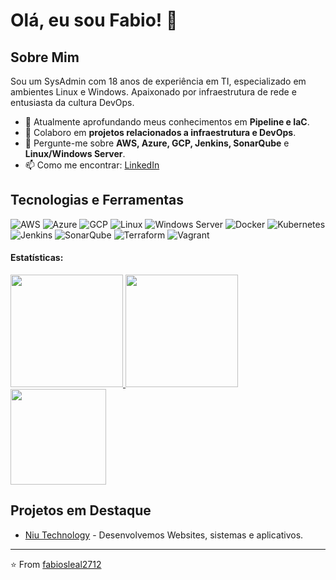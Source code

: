# Olá, eu sou Fabio! 👋

## Sobre Mim
Sou um SysAdmin com 18 anos de experiência em TI, especializado em ambientes Linux e Windows. Apaixonado por infraestrutura de rede e entusiasta da cultura DevOps.

- 🌱 Atualmente aprofundando meus conhecimentos em **Pipeline e IaC**.
- 👯 Colaboro em **projetos relacionados a infraestrutura e DevOps**.
- 💬 Pergunte-me sobre **AWS, Azure, GCP, Jenkins, SonarQube** e **Linux/Windows Server**.
- 📫 Como me encontrar: [LinkedIn](https://www.linkedin.com/in/fabiosleal2712/)

## Tecnologias e Ferramentas
![AWS](https://img.shields.io/badge/-AWS-black?style=flat-square&logo=amazonaws)
![Azure](https://img.shields.io/badge/-Azure-black?style=flat-square&logo=microsoftazure)
![GCP](https://img.shields.io/badge/-GCP-black?style=flat-square&logo=googlecloud)
![Linux](https://img.shields.io/badge/-Linux-black?style=flat-square&logo=linux)
![Windows Server](https://img.shields.io/badge/-Windows%20Server-black?style=flat-square&logo=windows)
![Docker](https://img.shields.io/badge/-Docker-black?style=flat-square&logo=docker)
![Kubernetes](https://img.shields.io/badge/-Kubernetes-black?style=flat-square&logo=kubernetes)
![Jenkins](https://img.shields.io/badge/-Jenkins-black?style=flat-square&logo=jenkins)
![SonarQube](https://img.shields.io/badge/-SonarQube-black?style=flat-square&logo=sonarqube)
![Terraform](https://img.shields.io/badge/-Terraform-black?style=flat-square&logo=terraform)
![Vagrant](https://img.shields.io/badge/-Vagrant-black?style=flat-square&logo=vagrant)


#### Estatísticas:
<div>
<a href="https://github.com/fabiosleal2712">
<img loading="lazy" height="180em" src="https://github-readme-stats.vercel.app/api/top-langs/?username=fabiosleal2712&layout=compact&langs_count=7&theme=radical"/>
<img loading="lazy" height="180em" src="https://github-readme-stats.vercel.app/api/?username=fabiosleal2712&show_icons=true&include_all_commits=true&theme=radical"/>
<img loading="lazy" height="153em" src="http://github-readme-streak-stats.herokuapp.com/?user=fabiosleal2712&amp;theme=radical">
</a>
</div>



## Projetos em Destaque
- [Niu Technology](https://niutechnology.com.br/) - Desenvolvemos Websites, sistemas e  aplicativos.


---

⭐️ From [fabiosleal2712](https://github.com/fabiosleal2712)
